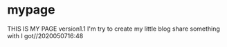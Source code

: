 # mypage
THIS IS MY PAGE version1.1
I'm try to create my little blog share something with I got//2020050716:48
